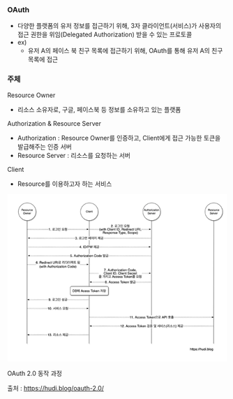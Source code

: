 ### OAuth

- 다양한 플랫폼의 유저 정보를 접근하기 위해, 3자 클라이언트(서비스)가 사용자의 접근 권한을 위임(Delegated Authorization) 받을 수 있는 프로토콜
- ex)
    - 유저 A의 페이스 북 친구 목록에 접근하기 위해, OAuth를 통해 유저 A의 친구 목록에 접근

### 주체

Resource Owner

- 리소스 소유자로, 구글, 페이스북 등 정보를 소유하고 있는 플랫폼

Authorization & Resource Server

- Authorization : Resource Owner를 인증하고, Client에게 접근 가능한 토큰을 발급해주는 인증 서버
- Resource Server : 리소스를 요청하는 서버

Client

- Resource를 이용하고자 하는 서비스

![OAuth 2.0 동작 과정](./img/OAuth.png)

OAuth 2.0 동작 과정

출처 : https://hudi.blog/oauth-2.0/